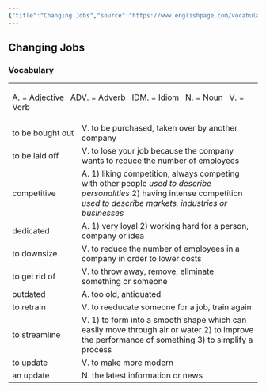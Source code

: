 ```yaml
---
{"title":"Changing Jobs","source":"https://www.englishpage.com/vocabulary/interactivelesson5.html","date":"2025-02-21","tags":["Glossary"],"dg-publish":true,"permalink":"/jask/input//changing-jobs/","dgPassFrontmatter":true}
---
```



## Changing Jobs 

### Vocabulary

<table class="collapsible lined"><tbody><tr><td colspan="2"><p>A. = Adjective&nbsp; &nbsp;ADV. = Adverb&nbsp; &nbsp;IDM. = Idiom&nbsp; &nbsp;N. = Noun&nbsp; &nbsp;V. = Verb</p></td></tr><tr><td nowrap="">to be bought out</td><td>V. to be purchased, taken over by another company</td></tr><tr><td>to be laid off</td><td>V. to lose your job because the company wants to reduce the number of employees</td></tr><tr><td>competitive</td><td>A. 1) liking competition, always competing with other people <em class="comment">used to describe personalities</em> 2) having intense competition <em class="comment">used to describe markets, industries or businesses</em></td></tr><tr><td>dedicated</td><td>A. 1) very loyal 2) working hard for a person, company or idea</td></tr><tr><td>to downsize</td><td>V. to reduce the number of employees in a company in order to lower costs</td></tr><tr><td>to get rid of</td><td>V. to throw away, remove, eliminate something or someone</td></tr><tr><td>outdated</td><td>A. too old, antiquated</td></tr><tr><td>to retrain</td><td>V. to reeducate someone for a job, train again</td></tr><tr><td>to streamline</td><td>V. 1) to form into a smooth shape which can easily move through air or water 2) to improve the performance of something 3) to simplify a process</td></tr><tr><td>to update</td><td>V. to make more modern</td></tr><tr><td>an update</td><td>N. the latest information or news</td></tr></tbody></table>
